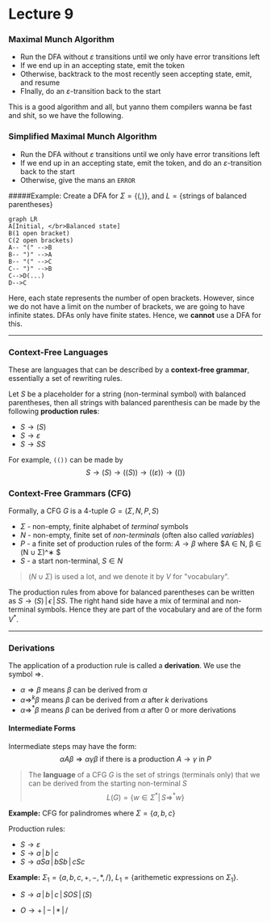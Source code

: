 # Lecture 9

### Maximal Munch Algorithm

- Run the DFA without $\varepsilon$ transitions until we only have error transitions left
- If we end up in an accepting state, emit the token 
- Otherwise, backtrack to the most recently seen accepting state, emit, and resume
- FInally, do an $\varepsilon$-transition back to the start

This is a good algorithm and all, but yanno them compilers wanna be fast and shit, so we have the following.

### Simplified Maximal Munch Algorithm

* Run the DFA without $\varepsilon$ transitions until we only have error transitions left
* If we end up in an accepting state, emit the token, and do an $\varepsilon$-transition back to the start
* Otherwise, give the mans an `ERROR`

#####Example: Create a DFA for $\Sigma=\{(,)\}$, and $L=\{\text{strings of balanced parentheses}\}$

```mermaid
graph LR
A[Initial, </br>Balanced state]
B(1 open bracket)
C(2 open brackets)
A-- "(" -->B
B-- ")" -->A
B-- "(" -->C
C-- ")" -->B
C-->D(...)
D-->C
```

Here, each state represents the number of open brackets. However, since we do not have a limit on the number of brackets, we are going to have infinite states. DFAs only have finite states. Hence, we **cannot** use a DFA for this.

---

### Context-Free Languages

These are languages that can be described by a **context-free grammar**, essentially a set of rewriting rules.

Let $S$ be a placeholder for a string (non-terminal symbol) with balanced parentheses, then all strings with balanced parenthesis can be made by the following **production rules**:

* $S\rightarrow (S)$
* $S \rightarrow \varepsilon$
* $S\rightarrow SS$

For example, `(())` can be made by
$$
S\rightarrow(S) \rightarrow((S)) \rightarrow((\varepsilon))\rightarrow(())
$$

### Context-Free Grammars (CFG)

Formally, a CFG $G$ is a 4-tuple $G = (Σ, N, P, S)$

- $Σ$ - non-empty, finite alphabet of *terminal* symbols 
- $N$ - non-empty, finite set of *non-terminals* (often also called *variables*) 
- $P$ - a finite set of production rules of the form: $A → β$ where $A ∈ N, β ∈ (N ∪ Σ)^∗ $
- $S$ - a start non-terminal, $S ∈ N$

> $(N ∪ Σ)$ is used a lot, and we denote it by $V$ for "vocabulary".

The production rules from above for balanced parentheses can be written as $S\rightarrow (S)\,|\,\epsilon \,|\,SS$. The right hand side have a mix of terminal and non-terminal symbols. Hence they are part of the vocabulary and are of the form $V^*$.

---

### Derivations

The application of a production rule is called a **derivation**. We use the symbol $\Rightarrow$.

* $\alpha\Rightarrow\beta$  means $\beta$ can be derived from $\alpha$
* $\alpha\Rightarrow^k\beta$ means $\beta$ can be derived from $\alpha$ after $k$ derivations
* $\alpha\Rightarrow^*\beta$ means $\beta$ can be derived from $\alpha$ after 0 or more derivations

#### Intermediate Forms

Intermediate steps may have the form:
$$
\alpha A\beta \Rightarrow\alpha\gamma\beta\;\text{if there is a production  } A\rightarrow\gamma \text{ in }P
$$

> The **language** of a CFG $G$ is the set of strings (terminals only) that we can be derived from the starting non-terminal $S$
> $$
> L(G)=\{w\in\Sigma^*|\,S\Rightarrow^*w\}
> $$

**Example:** CFG for palindromes where $\Sigma=\{a,b,c\}$

Production rules:

* $S\rightarrow\varepsilon$
* $S\rightarrow a\,|\,b\,|\,c$
* $S\rightarrow aSa\,|\,bSb\,|\,cSc$

**Example:** $\Sigma_1=\{a,b,c,+,-,*,/\}$, $L_1=\{\text{arithemetic expressions on }\Sigma_1\}$.

* $S\rightarrow a\,|\,b\,|\,c\,|\,SOS\,|\,(S)$

* $O\rightarrow +\,|\,-\,|\,*\,|\,/$